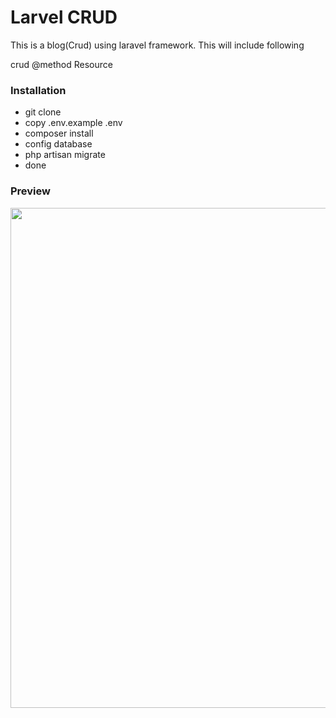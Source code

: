 # Larvel CRUD

This is a blog(Crud) using laravel framework. This will include following

crud
@method
Resource

### Installation

- git clone
- copy .env.example .env
- composer install
- config database
- php artisan migrate
- done

### Preview

<p align="center">
  <img src="https://github.com/ChoMiMiTun/laravel_crud/tree/master/public/images/laravel_crud_preview.jpg" width="800px">
</p>
